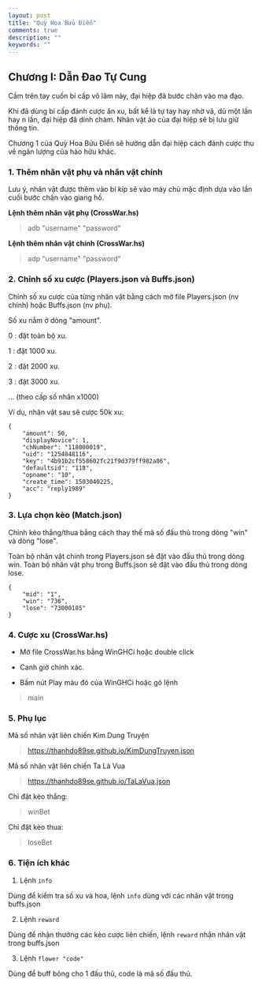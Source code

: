 ```yaml
---
layout: post
title: "Quỳ Hoa Bửu Điển"
comments: true
description: ""
keywords: ""
---
```


## Chương I: Dẫn Đao Tự Cung

Cầm trên tay cuốn bí cấp võ lâm này, đại hiệp đã bước chân vào ma đạo.

Khi đã dùng bí cấp đánh cược ăn xu, bất kể là tự tay hay nhờ vả, dù một lần hay n lần, đại hiệp đã dính chàm.
Nhân vật ảo của đại hiệp sẽ bị lưu giữ thông tin.

Chương 1 của Quỳ Hoa Bửu Điển sẽ hướng dẫn đại hiệp cách đánh cược thu về ngân lượng của hảo hữu khác.

### 1. Thêm nhân vật phụ và nhân vật chính

Lưu ý, nhân vật được thêm vào bí kíp sẽ vào máy chủ mặc định dựa vào lần cuối bước chân vào giang hồ.

**Lệnh thêm nhân vật phụ (CrossWar.hs)**

> adb "username" "password"

**Lệnh thêm nhân vật chính (CrossWar.hs)**

> adp "username" "password"


### 2. Chỉnh số xu cược (Players.json và Buffs.json)

Chỉnh số xu cược của từng nhân vật bằng cách mở file Players.json (nv chính) hoặc Buffs.json (nv phụ).

Số xu nằm ở dòng "amount".

0 : đặt toàn bộ xu.

1 : đặt 1000 xu.

2 : đặt 2000 xu.

3 : đặt 3000 xu.

... (theo cấp số nhân x1000)

Ví dụ, nhân vật sau sẽ cược 50k xu:

    {
        "amount": 50,
        "displayNovice": 1,
        "chNumber": "118000019",
        "uid": "1254848116",
        "key": "4b91b2cf558602fc21f9d379ff982a86",
        "defaultsid": "118",
        "opname": "10",
        "create_time": 1503040225,
        "acc": "reply1989"
    }

### 3. Lựa chọn kèo (Match.json)

Chỉnh kèo thắng/thua bằng cách thay thế mã số đấu thủ trong dòng "win" và dòng "lose".

Toàn bộ nhân vật chính trong Players.json sẽ đặt vào đấu thủ trong dòng win. Toàn bộ nhân vật phụ trong Buffs.json sẽ đặt vào đấu thủ trong dòng lose.
 
    {
	    "mid": "1",
	    "win": "736",
	    "lose": "73000185"
    }

### 4. Cược xu (CrossWar.hs)

- Mở file CrossWar.hs bằng WinGHCi hoặc double click

- Canh giờ chính xác.

- Bấm nút Play màu đỏ của WinGHCi hoặc gõ lệnh

> main



### 5. Phụ lục

Mã số nhân vật liên chiến Kim Dung Truyện

>https://thanhdo89se.github.io/KimDungTruyen.json


Mã số nhân vật liên chiến Ta Là Vua
>https://thanhdo89se.github.io/TaLaVua.json

Chỉ đặt kèo thắng:
>winBet

Chỉ đặt kèo thua:
>loseBet

### 6. Tiện ích khác

1. Lệnh `info`

Dùng để kiểm tra số xu và hoa, lệnh `info` dùng với các nhân vật trong buffs.json

2. Lệnh `reward`

Dùng để nhận thưởng các kèo cược liên chiến, lệnh `reward` nhận nhân vật trong buffs.json

3. Lệnh `flower "code"`

Dùng để buff bông cho 1 đấu thủ, code là mã số đấu thủ.